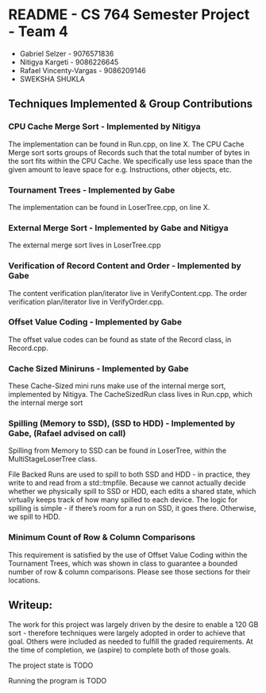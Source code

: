 # README - CS 764 Semester Project - Team 4
* Gabriel Selzer - 9076571836
* Nitigya Kargeti - 9086226645
* Rafael Vincenty-Vargas - 9086209146
* SWEKSHA SHUKLA

## Techniques Implemented & Group Contributions

### CPU Cache Merge Sort - Implemented by Nitigya

The implementation can be found in Run.cpp, on line X. The CPU Cache Merge sort sorts groups of Records such that the total number of bytes in the sort fits within the CPU Cache. We specifically use less space than the given amount to leave space for e.g. Instructions, other objects, etc.

### Tournament Trees - Implemented by Gabe

The implementation can be found in LoserTree.cpp, on line X.

### External Merge Sort - Implemented by Gabe and Nitigya

The external merge sort lives in LoserTree.cpp	

### Verification of Record Content and Order - Implemented by Gabe

The content verification plan/iterator live in VerifyContent.cpp.
The order verification plan/iterator live in VerifyOrder.cpp.

### Offset Value Coding - Implemented by Gabe

The offset value codes can be found as state of the Record class, in Record.cpp.

### Cache Sized Miniruns - Implemented by Gabe

These Cache-Sized mini runs make use of the internal merge sort, implemented by Nitigya. The CacheSizedRun class lives in Run.cpp, which the internal merge sort 

### Spilling (Memory to SSD), (SSD to HDD) - Implemented by Gabe, (Rafael advised on call)
Spilling from Memory to SSD can be found in LoserTree, within the MultiStageLoserTree class.

File Backed Runs are used to spill to both SSD and HDD - in practice, they write to and read from a std::tmpfile. Because we cannot actually decide whether we physically spill to SSD or HDD, each edits a shared state, which virtually keeps track of how many spilled to each device. The logic for spilling is simple - if there’s room for a run on SSD, it goes there. Otherwise, we spill to HDD.

### Minimum Count of Row & Column Comparisons
This requirement is satisfied by the use of Offset Value Coding within the Tournament Trees, which was shown in class to guarantee a bounded number of row & column comparisons. Please see those sections for their locations.

## Writeup:

The work for this project was largely driven by the desire to enable a 120 GB sort - therefore techniques were largely adopted in order to achieve that goal. Others were included as needed to fulfill the graded requirements. At the time of completion, we (aspire) to complete both of those goals.

The project state is TODO

Running the program is TODO
